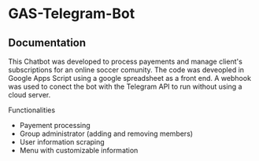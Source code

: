 # GAS-Telegram-Bot

## Documentation

This Chatbot was developed to process payements and manage client's subscriptions for an online soccer comunity. The code was deveopled in Google Apps Script using a google spreadsheet as a front end. A webhook was used to conect the bot with the Telegram API to run without using a cloud server.

Functionalities
- Payement processing 
- Group administrator (adding and removing members)
- User information scraping
- Menu with customizable information 
